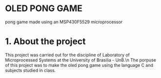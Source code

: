 # OLED PONG GAME
pong game made using an MSP430F5529 microprocessor

# 1. About the project
This project was carried out for the discipline of Laboratory of Microprocessed Systems at the University of Brasilia - UnB.\n
The porpuse of this project was to make the oled pong game using the language C and subjects studied in class.
